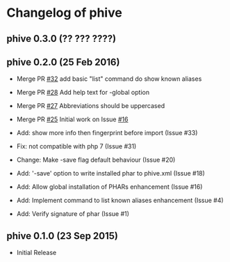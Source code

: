 # Changelog of phive

## phive 0.3.0 (?? ??? ????)


## phive 0.2.0 (25 Feb 2016)

* Merge PR [#32](https://github.com/phar-io/phive/pull/32) add basic "list" command do show known aliases
* Merge PR [#28](https://github.com/phar-io/phive/pull/28) Add help text for -global option
* Merge PR [#27](https://github.com/phar-io/phive/pull/27) Abbreviations should be uppercased
* Merge PR [#25](https://github.com/phar-io/phive/pull/25) Initial work on Issue [#16](https://github.com/phar-io/phive/issues/16)

* Add: show more info then fingerprint before import (Issue #33)
* Fix: not compatible with php 7 (Issue #31)
* Change: Make -save flag default behaviour (Issue #20)
* Add: '-save' option to write installed phar to phive.xml (Issue #18)
* Add: Allow global installation of PHARs enhancement (Issue #16)
* Add: Implement command to list known aliases enhancement (Issue #4)
* Add: Verify signature of phar (Issue #1) 

## phive 0.1.0 (23 Sep 2015)

* Initial Release
